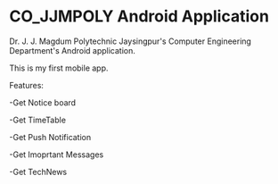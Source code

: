 # CO_JJMPOLY Android Application
Dr. J. J. Magdum Polytechnic Jaysingpur's  Computer Engineering Department's Android application.

This is my first mobile app.

Features:

-Get Notice board

-Get TimeTable

-Get Push Notification

-Get Imoprtant Messages

-Get TechNews

